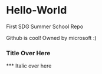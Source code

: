 # Hello-World
First SDG Summer School Repo


Github is cool! Owned by microsoft :)
### Title Over Here
*** Italic over here
